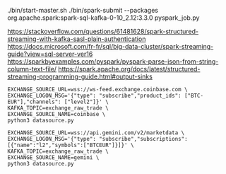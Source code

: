 ./bin/start-master.sh
./bin/spark-submit --packages org.apache.spark:spark-sql-kafka-0-10_2.12:3.3.0 pyspark_job.py

https://stackoverflow.com/questions/61481628/spark-structured-streaming-with-kafka-sasl-plain-authentication
https://docs.microsoft.com/fr-fr/sql/big-data-cluster/spark-streaming-guide?view=sql-server-ver16
https://sparkbyexamples.com/pyspark/pyspark-parse-json-from-string-column-text-file/
https://spark.apache.org/docs/latest/structured-streaming-programming-guide.html#output-sinks

```shell
EXCHANGE_SOURCE_URL=wss://ws-feed.exchange.coinbase.com \
EXCHANGE_LOGON_MSG='{"type": "subscribe","product_ids": ["BTC-EUR"],"channels": ["level2"]}' \
KAFKA_TOPIC=exchange_raw_trade \
EXCHANGE_SOURCE_NAME=coinbase \
python3 datasource.py
```

```shell
EXCHANGE_SOURCE_URL=wss://api.gemini.com/v2/marketdata \
EXCHANGE_LOGON_MSG='{"type": "subscribe","subscriptions":[{"name":"l2","symbols":["BTCEUR"]}]}' \
KAFKA_TOPIC=exchange_raw_trade \
EXCHANGE_SOURCE_NAME=gemini \
python3 datasource.py
```
